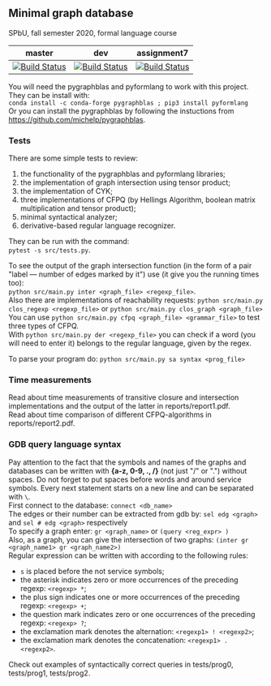 ## Minimal graph database
SPbU, fall semester 2020, formal language course

| master | dev | assignment7 |
|:------:|:---:|:-----------:|
|[![Build Status](https://travis-ci.org/AnzhelaSukhanova/Minimal_GDB.svg?branch=master)](https://travis-ci.org/AnzhelaSukhanova/Minimal_GDB) | [![Build Status](https://travis-ci.org/AnzhelaSukhanova/Minimal_GDB.svg?branch=dev)](https://travis-ci.org/AnzhelaSukhanova/Minimal_GDB) | [![Build Status](https://travis-ci.org/AnzhelaSukhanova/Minimal_GDB.svg?branch=assignment7)](https://travis-ci.org/AnzhelaSukhanova/Minimal_GDB) |

You will need the pygraphblas and pyformlang to work with this project. They can be install with:  
`conda install -c conda-forge pygraphblas ; pip3 install pyformlang`  
Or you can install the pygraphblas by following the instuctions from https://github.com/michelp/pygraphblas.

### Tests
There are some simple tests to review:
1) the functionality of the pygraphblas and pyformlang libraries;
2) the implementation of graph intersection using tensor product;
3) the implementation of CYK;
4) three implementations of CFPQ (by Hellings Algorithm, boolean matrix multiplication and tensor product);
5) minimal syntactical analyzer;
6) derivative-based regular language recognizer.

They can be run with the command:  
`pytest -s src/tests.py`.  

To see the output of the graph intersection function (in the form of a pair "label — number of edges marked by it") use (it give you the running times too):  
`python src/main.py inter <graph_file> <regexp_file>`.  
Also there are implementations of reachability requests:
`python src/main.py clos_regexp <regexp_file>` or `python src/main.py clos_graph <graph_file>`  
You can use `python src/main.py cfpq <graph_file> <grammar_file>` to test three types of CFPQ.  
With `python src/main.py der <regexp_file>` you can check if a word (you will need to enter it) belongs to the regular language, given by the regex.  

To parse your program do:
`python src/main.py sa syntax <prog_file>`

### Time measurements
Read about time measurements of transitive closure and intersection implementations and the output of the latter in reports/report1.pdf.  
Read about time comparison of different CFPQ-algorithms in reports/report2.pdf.


### GDB query language syntax
Pay attention to the fact that the symbols and names of the graphs and databases can be written with **{a-z, 0-9, ., /}** (not just "/" or ".") without spaces. Do not forget to put spaces before words and around service symbols. Every next statement starts on a new line and can be separated with `\`.  
First connect to the database:
`connect <db_name>`  
The edges or their number can be extracted from gdb by:
`sel edg <graph>` and `sel # edg <graph>` respectively  
To specify a graph enter:
`gr <graph_name>` or `(query <reg_expr> )`  
Also, as a graph, you can give the intersection of two graphs:
`(inter gr <graph_name1> gr <graph_name2>)`  
Regular expression can be written with according to the following rules:
* `s` is placed before the not service symbols;
* the asterisk indicates zero or more occurrences of the preceding regexp: `<regexp> *`;
* the plus sign indicates one or more occurrences of the preceding regexp: `<regexp> +`;
* the question mark indicates zero or one occurrences of the preceding regexp: `<regexp> ?`;
* the exclamation mark denotes the alternation: `<regexp1> ! <regexp2>`;
* the exclamation mark denotes the concatenation: `<regexp1> . <regexp2>`.

Check out examples of syntactically correct queries in tests/prog0, tests/prog1, tests/prog2.
